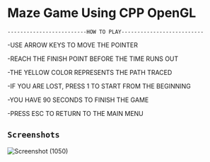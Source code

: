 # Maze Game Using CPP OpenGL
`-------------------------HOW TO PLAY--------------------------`
  
-USE ARROW KEYS TO MOVE THE POINTER

-REACH THE FINISH POINT BEFORE THE TIME RUNS OUT

-THE YELLOW COLOR REPRESENTS THE PATH TRACED

-IF YOU ARE LOST, PRESS 1 TO START FROM THE BEGINNING

-YOU HAVE 90 SECONDS TO FINISH THE GAME

-PRESS ESC TO RETURN TO THE MAIN MENU


## `Screenshots`

![Screenshot (1050)](https://user-images.githubusercontent.com/73847812/119331538-17cf0100-bca5-11eb-81fc-6bba417b7860.png)


